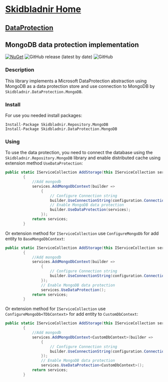 # [Skidbladnir Home](../../../README.md)
## [DataProtection](../README.md)
## MongoDB data protection implementation

[![NuGet](https://img.shields.io/nuget/vpre/Skidbladnir.DataProtection.MongoDB.svg?label=Skidbladnir.DataProtection.MongoDB)](https://www.nuget.org/packages/Skidbladnir.DataProtection.MongoDB/absoluteLatest/)
![GitHub release (latest by date)](https://img.shields.io/github/v/release/amest/Skidbladnir)
![GitHub](https://img.shields.io/github/license/amest/Skidbladnir)

### Description

This library implements a Microsoft DataProtection abstraction using MongoDB as a data protection store and use connection to MongoDB by `Skidbladnir.DataProtection.MongoDB`.

### Install
For use you needed install packages:
```
Install-Package Skidbladnir.Repository.MongoDB
Install-Package Skidbladnir.DataProtection.MongoDB
```

### Using

To use the data protection, you need to connect the database using the `Skidbladnir.Repository.MongoDB` library and enable distributed cache using extension method `UseDataProtection`:
```c#
public static IServiceCollection AddStorage(this IServiceCollection services)
        {
            //Add mongodb
            services.AddMongoDbContext(builder =>
                {
                    // Configure Connection string
                    builder.UseConnectionString(configuration.ConnectionString);
                    // Enable MongoDB data protection
                    builder.UseDataProtection(services);
                });
            return services;
        }
```

Or extension method for `IServiceCollection` use `ConfigureMongoDb` for add entity to `BaseMongoDbContext`:
```c#
public static IServiceCollection AddStorage(this IServiceCollection services)
        {
            //Add mongodb
            services.AddMongoDbContext(builder =>
                {
                    // Configure Connection string
                    builder.UseConnectionString(configuration.ConnectionString);
                });
                // Enable MongoDB data protection
                services.UseDataProtection();
            return services;
        }
```

Or extension method for `IServiceCollection` use `ConfigureMongoDb<TDbContext>` for add entity to `CustomDbContext`:
```c#
public static IServiceCollection AddStorage(this IServiceCollection services)
        {
            //Add mongodb
            services.AddMongoDbContext<CustomDbContext>(builder =>
                {
                    // Configure Connection string
                    builder.UseConnectionString(configuration.ConnectionString);
                });
                // Enable MongoDB data protection
                services.UseDataProtection<CustomDbContext>();
            return services;
        }
```